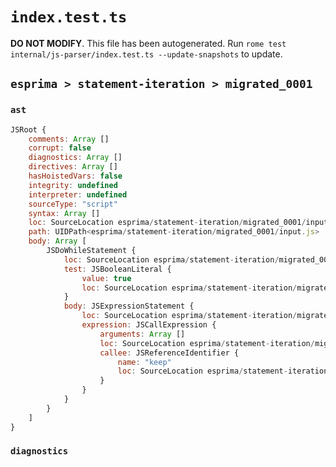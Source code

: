 # `index.test.ts`

**DO NOT MODIFY**. This file has been autogenerated. Run `rome test internal/js-parser/index.test.ts --update-snapshots` to update.

## `esprima > statement-iteration > migrated_0001`

### `ast`

```javascript
JSRoot {
	comments: Array []
	corrupt: false
	diagnostics: Array []
	directives: Array []
	hasHoistedVars: false
	integrity: undefined
	interpreter: undefined
	sourceType: "script"
	syntax: Array []
	loc: SourceLocation esprima/statement-iteration/migrated_0001/input.js 1:0-2:0
	path: UIDPath<esprima/statement-iteration/migrated_0001/input.js>
	body: Array [
		JSDoWhileStatement {
			loc: SourceLocation esprima/statement-iteration/migrated_0001/input.js 1:0-1:24
			test: JSBooleanLiteral {
				value: true
				loc: SourceLocation esprima/statement-iteration/migrated_0001/input.js 1:18-1:22
			}
			body: JSExpressionStatement {
				loc: SourceLocation esprima/statement-iteration/migrated_0001/input.js 1:3-1:10
				expression: JSCallExpression {
					arguments: Array []
					loc: SourceLocation esprima/statement-iteration/migrated_0001/input.js 1:3-1:9
					callee: JSReferenceIdentifier {
						name: "keep"
						loc: SourceLocation esprima/statement-iteration/migrated_0001/input.js 1:3-1:7 (keep)
					}
				}
			}
		}
	]
}
```

### `diagnostics`

```

```

